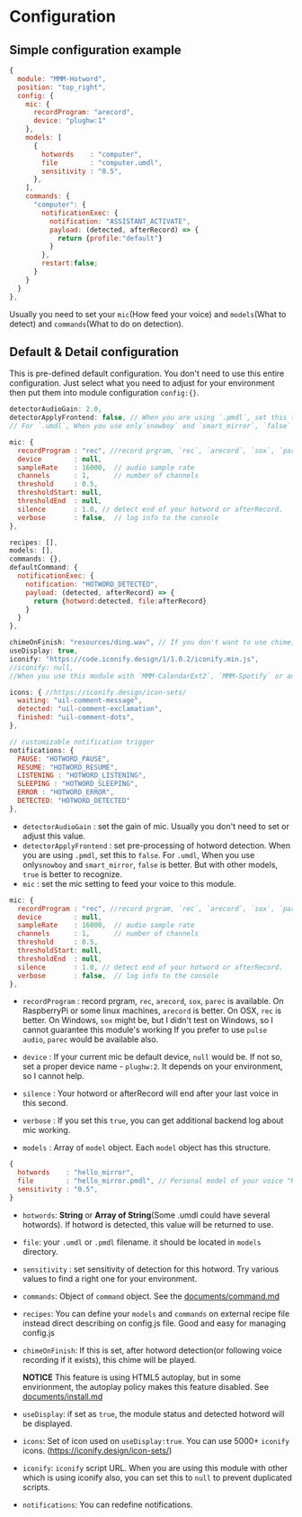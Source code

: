 # Configuration

## Simple configuration example
```js
{
  module: "MMM-Hotword",
  position: "top_right",
  config: {
    mic: {
      recordProgram: "arecord",
      device: "plughw:1"
    },
    models: [
      {
        hotwords    : "computer",
        file        : "computer.umdl",
        sensitivity : "0.5",
      },
    ],
    commands: {
      "computer": {
        notificationExec: {
          notification: "ASSISTANT_ACTIVATE",
          payload: (detected, afterRecord) => {
            return {profile:"default"}
          }
        },
        restart:false;
      }
    }
  }
},
```
Usually you need to set your `mic`(How feed your voice) and `models`(What to detect) and `commands`(What to do on detection).

## Default & Detail configuration
This is pre-defined default configuration. You don't need to use this entire configuration. Just select what you need to adjust for your environment then put them into module configuration `config:{}`.


```js
detectorAudioGain: 2.0,
detectorApplyFrontend: false, // When you are using `.pmdl`, set this to `false`.
// For `.umdl`, When you use only`snowboy` and `smart_mirror`, `false` is better. But with other models, `true` is better.

mic: {
  recordProgram : "rec", //record prgram, `rec`, `arecord`, `sox`, `parec` is available
  device        : null,
  sampleRate    : 16000,  // audio sample rate
  channels      : 1,      // number of channels
  threshold     : 0.5,
  thresholdStart: null,
  thresholdEnd  : null,
  silence       : 1.0, // detect end of your hotword or afterRecord.
  verbose       : false,  // log info to the console
},

recipes: [],
models: [],
commands: {},
defaultCommand: {
  notificationExec: {
    notification: "HOTWORD_DETECTED",
    payload: (detected, afterRecord) => {
      return {hotword:detected, file:afterRecord}
    }
  }
},

chimeOnFinish: "resources/ding.wav", // If you don't want to use chime, set this to null.
useDisplay: true,
iconify: "https://code.iconify.design/1/1.0.2/iconify.min.js",
//iconify: null,
//When you use this module with `MMM-CalendarExt2`, `MMM-Spotify` or any other `iconify` used modules together, Set this to null.

icons: { //https://iconify.design/icon-sets/
  waiting: "uil-comment-message",
  detected: "uil-comment-exclamation",
  finished: "uil-comment-dots",
},

// customizable notification trigger
notifications: {
  PAUSE: "HOTWORD_PAUSE",
  RESUME: "HOTWORD_RESUME",
  LISTENING : "HOTWORD_LISTENING",
  SLEEPING : "HOTWORD_SLEEPING",
  ERROR : "HOTWORD_ERROR",
  DETECTED: "HOTWORD_DETECTED"
},
```

- `detectorAudioGain` : set the gain of mic. Usually you don't need to set or adjust this value.
- `detectorApplyFrontend` : set pre-processing of hotword detection. When you are using `.pmdl`, set this to `false`.
  For `.umdl`, When you use only`snowboy` and `smart_mirror`, `false` is better. But with other models, `true` is better to recognize.
- `mic` : set the mic setting to feed your voice to this module.
```js
mic: {
  recordProgram : "rec", //record prgram, `rec`, `arecord`, `sox`, `parec` is available
  device        : null,
  sampleRate    : 16000,  // audio sample rate
  channels      : 1,      // number of channels
  threshold     : 0.5,
  thresholdStart: null,
  thresholdEnd  : null,
  silence       : 1.0, // detect end of your hotword or afterRecord.
  verbose       : false,  // log info to the console
},
```
  - `recordProgram` : record prgram, `rec`, `arecord`, `sox`, `parec` is available.
    On RaspberryPi or some linux machines, `arecord` is better.
    On OSX, `rec` is better.
    On Windows, `sox` might be, but I didn't test on Windows, so I cannot guarantee this module's working
    If you prefer to use `pulse audio`, `parec` would be available also.

  - `device` : If your current mic be default device, `null` would be. If not so, set a proper device name - `plughw:2`. It depends on your environment, so I cannot help.
  - `silence` : Your hotword or afterRecord will end after your last voice in this second.
  - `verbose` : If you set this `true`, you can get additional backend log about mic working.
- `models` : Array of `model` object. Each `model` object has this structure.
```js
{
  hotwords    : "hello_mirror",
  file        : "hello_mirror.pmdl", // Personal model of your voice "Hello mirror"
  sensitivity : "0.5",
}
```
  - `hotwords`: **String** or **Array of String**(Some .umdl could have several hotwords). If hotword is detected, this value will be returned to use.
  - `file`: your `.umdl` or `.pmdl` filename. it should be located in `models` directory.
  - `sensitivity` : set sensitivity of detection for this hotword. Try various values to find a right one for your environment.
- `commands`: Object of `command` object. See the [documents/command.md](../documents/command.md)
- `recipes`: You can define your `models` and `commands` on external recipe file instead direct describing on config.js file. Good and easy for managing config.js
- `chimeOnFinish`: If this is set, after hotword detection(or following voice recording if it exists), this chime will be played.

  **NOTICE** This feature is using HTML5 autoplay, but in some envirionment, the autoplay policy makes this feature disabled. See [documents/install.md](../documents/install.md)
- `useDisplay`: if set as `true`, the module status and detected hotword will be displayed.
- `icons`: Set of icon used on `useDisplay:true`. You can use 5000+ `iconify` icons. (https://iconify.design/icon-sets/)
- `iconify`: `iconify` script URL. When you are using this module with other which is using iconify also, you can set this to `null` to prevent duplicated scripts.
- `notifications`: You can redefine notifications.
